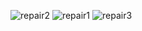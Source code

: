 ![repair2](https://github.com/user-attachments/assets/010883b8-984c-480f-8341-b10f138fa4c7)
![repair1](https://github.com/user-attachments/assets/01756df5-3538-402b-9b1f-19064de4eb36)
![repair3](https://github.com/user-attachments/assets/0c62ea38-bfe7-4635-aef0-ad204f29e7ff)

